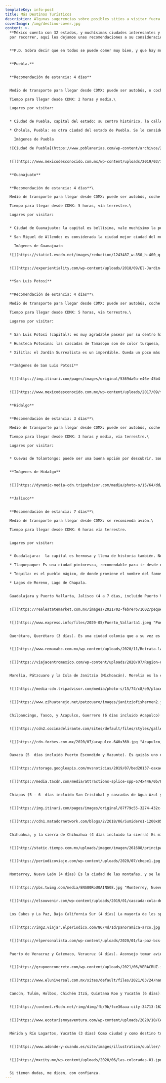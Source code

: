 ```yaml
---
templateKey: info-post
title: Más Destinos Turísticos
description: Algunas sugerencias sobre posibles sitios a visitar fuera de Ciudad de México.
coverImage: /img/destino-cover.jpg
content: >-
  **México cuenta con 32 estados, y muchísimas ciudades interesantes y bonitas
  por recorrer, aquí les dejamos unas recomendaciones a su consideración.** 


  **P.D. Sobra decir que en todos se puede comer muy bien, y que hay museos y áreas de esparcimiento.**


  **Puebla.**


  **Recomendación de estancia: 4 días**


  Medio de transporte para llegar desde CDMX: puede ser autobús, o coche\

  Tiempo para llegar desde CDMX: 2 horas y media.\

  Lugares por visitar:


  * Ciudad de Puebla, capital del estado: su centro histórico, la calle de los dulces, las Fuentes de Loreto, la Biblioteca Palafoxiana, la catedral, El Callejón de los Sapos, el Africam Safari, La Capilla del Rosario, la Estrella de Puebla, y más.

  * Cholula, Puebla: es otra ciudad del estado de Puebla. Se le considera la primera ciudad del continente, ya que fue fundada hacia el 600 a.C. Tiene la pirámide más grande en cuanto a su base, del mundo; y es además una ciudad repleta de iglesias, (la leyenda cuenta que hay una iglesia para cada día del año, la verdad es que cuenta con 39, pero son muchas para el espacio de la ciudad). En ella, podrán ver más de cerca el volcán Popocatépetl.

    Imágenes de Puebla

  ![Ciudad de Puebla](https://www.poblanerias.com/wp-content/archivos/2020/04/panoramica-ciudad-120884.jpg "Ciudad de Puebla")


  ![](https://www.mexicodesconocido.com.mx/wp-content/uploads/2019/03/167-919-1-3iglesiaremedios.jpg "Cholula, Puebla y el volcán Popocatépetl")


  **Guanajuato**


  **Recomendación de estancia: 4 días**\

  Medio de transporte para llegar desde CDMX: puede ser autobús, coche o avión.\

  Tiempo para llegar desde CDMX: 5 horas, vía terrestre.\

  Lugares por visitar:


  * Ciudad de Guanajuato: la capital es bellísima, vale muchísimo la pena. Está el Callejón del Beso (y su leyenda), el museo de las Momias, y recintos culturales por doquier. Es una ciudad llena de eventos artísticos y culturales. La catedral es muy bonita, y tienen que recorrer los túneles que atraviesan la ciudad, caminando.

  * San Miguel de Allende: es considerada la ciudad mejor ciudad del mundo, según Travel + Leisure World's Best Awards 2021. Aquí viven muchos extranjeros, especialmente de Estados Unidos y Europa. Sin embargo, el ambiente es 100% mexicano. Sus callejones y la catedral son muy bonitos.

    Imágenes de Guanajuato

  ![](https://static1.evcdn.net/images/reduction/1243487_w-850_h-400_q-100_m-crop.jpg "Ciudad de Guanajuato. ")


  ![](https://experientiality.com/wp-content/uploads/2018/09/El-Jardin-San-Miguel-De-Allende.jpg "San Miguel de Allende.")


  **San Luis Potosí**


  **Recomendación de estancia: 4 días**\

  Medio de transporte para llegar desde CDMX: puede ser autobús, coche o avión.\

  Tiempo para llegar desde CDMX: 5 horas, vía terrestre.\

  Lugares por visitar:


  * San Luis Potosí (capital): es muy agradable pasear por su centro histórico. Y puede ser el punto de estancia para poder viajar a la Huasteca Potosina.

  * Huasteca Potosina: las cascadas de Tamasopo son de color turquesa, y podrán darse un baño dentro. Está a dos horas y media de la capital de San Luis Potosí, vía terrestre.

  * Xilitla: el Jardín Surrealista es un imperdible. Queda un poco más alejado de la capital del estado (a unas 4 horas en coche, pero bien vale la pena descubrirlo).


  **Imágenes de San Luis Potosí**


  ![](https://img.itinari.com/pages/images/original/5369da9a-e46e-45b4-9cbe-56ea64acc9e4-istock-1161011161.jpg?ch=DPR&dpr=1&w=1200&h=800&s=96cab924d16839e94ca01471c4fefcf4 "Huasteca Potosina.")


  ![](https://www.mexicodesconocido.com.mx/wp-content/uploads/2017/09/fotos-xilitla-800x600-dpg-5_0.jpg "Jardín Surrealista en San Luis Potosí")


  **Hidalgo**


  **Recomendación de estancia: 3 días**\

  Medio de transporte para llegar desde CDMX: puede ser autobús, coche o avión.\

  Tiempo para llegar desde CDMX: 3 horas y media, vía terrestre.\

  Lugares por visitar:


  * Cuevas de Tolantongo: puede ser una buena opción por descubrir. Son aguas termales, provenientes del interior de la tierra, con minerales, con vistas súper bonitas al bosque. 


  **Imágenes de Hidalgo**


  ![](https://dynamic-media-cdn.tripadvisor.com/media/photo-o/15/64/dd/b1/img-20180925-083736-largejpg.jpg?w=1200&h=-1&s=1 "Cuevas de Tolantongo.")


  **Jalisco**


  **Recomendación de estancia: 7 días**\

  Medio de transporte para llegar desde CDMX: se recomienda avión.\

  Tiempo para llegar desde CDMX: 6 horas vía terrestre.


  Lugares por visitar:


  * Guadalajara:  la capital es hermosa y llena de historia también. No olviden ir al Hospicio Cabañas, la catedral, el teatro Degollado, y no olviden comer las tortas ahogadas.

  * Tlaquepaque: Es una ciudad pintoresca, recomendable para ir desde el medio día y hasta la tarde, comer en la plaza principal y escuchar mariachis.

  * Tequila: es el pueblo mágico, de donde proviene el nombre del famoso tequila. Pueden buscar tours en internet, y ver cuál es el proceso de su destilado, producción y envasado, asi como desss 

  * Lagos de Moreno, Lago de Chapala.


  Guadalajara y Puerto Vallarta, Jalisco (4 a 7 días, incluido Puerto Vallarta). De Jalisco viene la charrería, los mariachis, el tequila y el mezcal. Pueden ir al pueblo mágico de Tequila, y tener un tour de cómo se produce este producto endémico. La capital es hermosa y llena de historia también. No olviden ir al Hospicio Cabañas, la catedral. Lo mejor, es que a 3 horas en coche, llegan a Puerto Vallarta, una playa que vale la pena. Personalmente, es una de las que más me gustan, junto con todas las de Riviera Maya. Recomiendo que se vaya en avión desde CDMX.


  ![](https://realestatemarket.com.mx/images/2021/02-febrero/1602/pequena_guadalajara.jpg "Centro de Guadalajara, Jalisco.")


  ![](https://www.expreso.info/files/2020-05/Puerto_Vallarta1.jpeg "Puerto Vallarta, Jalisco.")


  Querétaro, Querétaro (3 días). Es una ciudad colonia que a su vez es muy moderna, y está a dos horas de Ciudad de México, en coche. Vale la pena pasear por su centro histórico, visitar el Cerro de las Campañas y hacer el tour de vino y queso, por el cual es famoso.


  ![](https://www.remaxabc.com.mx/wp-content/uploads/2020/11/Retrata-la-belleza-que-ofrecen-los-miradores-en-Quere%CC%81taro.jpg "Ciudad de Querétaro.")


  ![](https://viajacentromexico.com/wp-content/uploads/2020/07/Region-de-vinos-baja-86-scaled.jpg "Ruta del vino y el queso en Querétaro.")


  Morelia, Pátzcuaro y la Isla de Janitzio (Michoacán). Morelia es la capital, y es muy bella, es estar en otra época, y el centro histórico es muy bonito. Janitzio es una de las islas del lago de Pátzcuaro, ubicado en el Estado de Michoacán, México. Es la más importante de las cinco islas, seguido de Yunuen, del lago de Pátzcuaro. Su nombre original purépecha es Janitsïo o Flor de trigo o maíz. Michoacan es el hogar de la mariposa monarca que migra desde Canadá en los meses de noviembre a marzo de cada año. También, en este estado, el día de muertos es el más pintoresco para vivir la experiencia el 2 noviembre. Mejor ir en avión desde Ciudad de México.


  ![](https://media-cdn.tripadvisor.com/media/photo-s/15/74/c8/e9/place-morelia-michoacan.jpg "Morelia, Michoacán.")


  ![](https://www.zihuatanejo.net/patzcuaro/images/janitziofishermen2.jpg "Lago de Pátzcuaro, Michoacán.")


  Chilpancingo, Taxco, y Acapulco, Guerrero (6 días incluido Acapulco) Mucho qué ver. En verdad.  Recomiendo que se vaya en avión desde CDMX. Taxco es conocida por ser una ciudad colonial, pueblo mágico, que conserva el ambiente del siglo XIX, mientras que Acapulco es una bahía muy concurrida y bonita, además, la capital, Chilpancingo, tiene mucha historia que puede ser de su interés. 


  ![](https://cdn2.cocinadelirante.com/sites/default/files/styles/gallerie/public/images/2021/11/platillos-tipicos-de-taxco.jpg "Taxco, Guerrero.")


  ![](https://cdn.forbes.com.mx/2020/07/acapulco-640x360.jpg "Acapulco, Guerrero.")


  Oaxaca (5  días incluido Puerto Escondido y Mazunte). Es quizás uno de los estados más mágicos del país. Con sus ruinas en Monte Albán, su cascada de Hierve El Agua y su capital. Sería mejor ir en avión, ya que está retirado de Ciudad de México. Tiene varias playas, pero la más recomendada es Puerto Escodido. Para quienes estén antes, La Guelaguetza es una tradición ancestral multicolor, de danza y música. El origen de esta hermosa celebración data de la época prehispánica y se le considera un ritual hacia los dioses; y la edición del 2022 se llevará a cabo el 25 de julio y el 1 de agosto, en la misma ciudad de Oaxaca. P.D. No se olviden de probar el mejor mezcal de gusano.


  ![](https://storage.googleapis.com/mvsnoticias/2019/07/bed20137-oaxacaguelaguetza.jpg "La Guelaguetza.")


  ![](https://media.tacdn.com/media/attractions-splice-spp-674x446/0b/8b/7d/ba.jpg "Monte Albán.")


  Chiapas (5 - 6  días incluido San Cristóbal y cascadas de Agua Azul y el Cañón del Sumidero) Es la selva de México, (junto con otros estados, pero Chiapas es el referente número 1 en esta materia). No se pierdan de ir a las ruinas mayas de Palenque, aquí se ubica la tumba de Pakal, denominado "El astronauta de Palenque", se trata de una lápida descubierta en 1949 por el arqueólogo Alberto Ruz. En el interior del Templo de las Inscripciones, se representa a K'inich Janahb Pakal, un importante gobernante maya. En San Cristóbal de las Casas el clima siempre suele ser frío/fresco, así que llevar algo para cubrirse. Por último, pero no menos importante: vayan a las Cascadas de Agua Azul y El Cañón del Sumidero.


  ![](https://img.itinari.com/pages/images/original/87f79c55-3274-432c-963d-41e55244ddbd-istock-487421269.jpg?ch=DPR&dpr=1&w=1600&s=533ddb23b6a79ca110ba75f2f343f6d3 "Palenque, Chiapas.")


  ![](https://cdn1.matadornetwork.com/blogs/2/2018/06/Sumidero1-1200x854.jpg "Cañón del Sumidero.")


  Chihuahua, y la sierra de Chihuahua (4 días incluido la sierra) Es mi terruño :) La mitad del estado es desierto, o árido; mientras que la otra mitad es bosque puro. Si van a la parte desértica, podrían hacer sandboarding. Recomiendo un par de días en la capital, y otro par en la sierra. Si pueden hacer el recorrido del CHEPE (tren de pasajeros <https://chepe.mx/>) y parar a dormir en Creel, háganlo. La cascada de Cusárare y Basaseachi, totalmente recomendables. Si tienen el hígado para subirse a la tirolesa más larga del mundo, ¡adelante! En la ciudad, tienen que visitar La Quinta Gameros, El Museo de Pancho Villa, El Calabozo de Hidalgo, el Palacio de Gobierno y el Museo Casa Chihuahua, así como todo el centro histórico.


  ![](http://static.tiempo.com.mx/uploads/imagen/imagen/261688/principal_eapkd3txoaaamek.jpeg "Ciudad de Chihuahua.")


  ![](https://periodicoviaje.com/wp-content/uploads/2020/07/chepe1.jpg "Recorrido tren CHEPE (Chihuahua-Pacífico)")


  Monterrey, Nuevo León (4 días) Es la ciudad de las montañas, y se le conoce como La Sultana del Norte. A mi juicio, es junto con Ciudad de México, la capital más moderna del país. Tiene de todo. Vegetación alrededor, centro histórico bonito, pero a la vez rascacielos y tiendas modernas. La cascada Cola de Caballo, y el pueblo de Santiago son muy bellos. También cuenta con bastante oferta nocturna. Parque Fundidora es imperdible, tienen que recorrerlo, son muchas hectáreas pero vale la pena; El Museo Historia de México, a un lado del Palacio de Gobierno, es imperdible. Deben subirse al Museo del Horno de Parque Fundidora. No se olviden de probar el cabrito, es la especialidad de este estado.


  ![](https://pbs.twimg.com/media/ENS80RoU0AING08.jpg "Monterrey, Nuevo León.")


  ![](https://elsouvenir.com/wp-content/uploads/2019/01/cascada-cola-de-caballo-1.jpg "Cascada Cola de Caballo.")


  Los Cabos y La Paz, Baja California Sur (4 días) La mayoría de los spring breakers vienen de Estados Unidos en esta época del año. Los Cabos es la ciudad más cotizada. Les diría que viesen las ballenas, pero en esa época del año es en invierno (febrero), pero pueden visitar playa muy bonitas, y hacer un tour para poder hacer submarinismo, o simplemente disfrutar de la playa. 


  ![](https://img2.viajar.elperiodico.com/86/4d/1d/panoramica-arco.jpg "Los Cabos, Baja California Sur.")


  ![](https://elpersonalista.com/wp-content/uploads/2020/01/la-paz-bcs-baja-california-sur-new-york-times.jpg "La Paz, Baja California Sur.")


  Puerto de Veracruz y Catemaco, Veracruz (4 días). Aconsejo tomar avión para llegar. Veracruz se encuentra en el Golfo de México, y tiene costa y selva. Pueden ir al Puerto de Veracruz y desplazarse a Catemaco, es una ciudad en la que existe un ecosistema muy rico de animales pertenecientes a la selva y con una cantidad abundante de lagos. Hay uno en el que el principal animal es el cangrejo de río. Muy bonitos. En Catemaco se realizan "limpias" por brujos/curanderos, y la gente va por mero interés o por simple curiosidad. 


  ![](https://grupoenconcreto.com/wp-content/uploads/2021/06/VERACRUZ.jpg "Puerto de Veracruz.")


  ![](https://www.eluniversal.com.mx/sites/default/files/2021/03/24/nanciyaga_catemaco_veracruz_cabanas.jpg "Catemaco. ")


  Cancún, Tulúm, Holbox, Chichén Itzá, Quintana Roo y Yucatán (6 días). Llegada en avión. Lo pongo junto porque constituyen la Riviera Maya. Vayan a Xcaret (es todo un día) es un parque natural, donde aprenderán muchas cosas de la cultura maya y sobre todo el espectáculo final, les encantará. Busquen boletos por internet. Vayan a cenotes, hay muchísimos, y es una experiencia súper recomendable zambullirse en ellos. Chichén Itzá no puede faltar (está en el estado de Yucatán a 3 horas de Cancún en coche, ya bien que vayan en un tour o que se alquilen un coche). Tulúm es de las playas más bonitas que van a conocer, con ruinas arqueológicas de cara al mar. También pueden ir a Cobá, la pirámide más alta de la Riviera, aún los dejarán subir, según entiendo. Disfruten de las noches en Cancún y, también,  y de todo el día por Playa del Carmen. O vayan en yate hasta Isla Mujeres. También, pueden desplazarse por carretera hasta En la misma ciudad existen muchos tours, sobre todo en los hoteles y en el malecón y centro de Cancún, así como en el aeropuerto, llegando, podrán informarse en los módulos disponibles.  Por último, pero no menos importante, esta Holbox, una isla no tan masificadas de turistas, es de desconexión total, no es para nada de fiesta, sino de relajación.


  ![](https://content.r9cdn.net/rimg/dimg/fb/9b/fce36aaa-city-34713-16296d9e374.jpg?crop=true&width=500&height=300&xhint=2828&yhint=1934 "Cancún, Quintana Roo.")


  ![](https://www.ecoturismoyaventura.com/wp-content/uploads/2020/10/Cenotes-en-cancun.jpg "Cenotes.")


  Mérida y Río Lagartos, Yucatán (3 días) Como ciudad y como destino turístico en general, también es muy atractivo. Tiene una playa escondida denominada "Las Coloradas", en la que el color del agua es rosa, se debe a que hay una presencia, **poco común, de microorganismos rojos** y de concentración de sal. Según los científicos este fenómeno ocurre cuando el agua se evapora y la concentración del plankton y algas rojos aumenta. También la ciudad de Yucatán es denominada como La Ciudad Blanca, por su arquitectura. 


  ![](https://www.adonde-y-cuando.es/site/images/illustration/oualler/-chichen-itza.jpg "Chichén Itzá")


  ![](https://mxcity.mx/wp-content/uploads/2020/06/las-coloradas-01.jpg "Las Coloradas.")


  Si tienen dudas, me dicen, con confianza.
---
```

